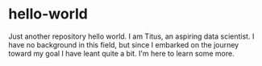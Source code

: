 # hello-world
Just another repository
hello world. I am Titus, an aspiring data scientist. I have no background in this field, but since I embarked on the journey toward my goal I have leant quite a bit. I'm here to learn some more.
